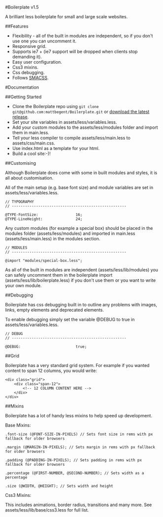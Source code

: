 #Boilerplate v1.5

A brilliant less boilerplate for small and large scale websites.

##Features

* Flexibility - all of the built in modules are independent, so if you don't use one you can uncomment it.
* Responsive grid.
* Supports ie7 + (ie7 support will be dropped when clients stop demanding it).
* Easy user configuration.
* Css3 mixins.
* Css debugging.
* Follows [SMACSS](http://smacss.com/).

#Documentation

##Getting Started

* Clone the Boilerplate repo using `git clone git@github.com:mattbegent/Boilerplate.git` or [download the latest release](https://github.com//mattbegent/Boilerplate/archive/master.zip).
* Set your site variables in assets/less/variables.less.
* Add your custom modules to the assets/less/modules folder and import them in main.less.
* Tell your less compiler to compile assets/less/main.less to assets/css/main.css.
* Use index.html as a template for your html.
* Build a cool site:-)!

##Customising

Although Boilerplate does come with some in built modules and styles, it is all about customisation.

All of the main setup (e.g. base font size) and module variables are set in assets/less/variables.less.

	// TYPOGRAPHY
	// ----------------------------------------------------

	@TYPE-FontSize: 				16;
	@TYPE-LineHeight: 				24;

Any custom modules (for example a special box) should be placed in the modules folder (assets/less/modules) and imported in main.less (assets/less/main.less) in the modules section. 

	// MODULES
	// ----------------------------------------------------

	@import "modules/special-box.less";

As all of the built in modules are independent (assets/less/lib/modules) you can safely uncomment them in the boilerplate import (assets/less/lib/boilerplate.less) if you don't use them or you want to write your own module.

##Debugging

Boilerplate has css debugging built in to outline any problems with images, links, empty elements and deprecated elements.

To enable debugging simply set the variable @DEBUG to true in assets/less/variables.less.

	// DEBUG
	// ----------------------------------------------------

	@DEBUG:							true;

##Grid

Boilerplate has a very standard grid system. For example if you wanted content to span 12 columns, you would write:

	<div class="grid">
		<div class="span-12">
			<!-- 12 COLUMN CONTENT HERE -->
		</div>
	</div>

##Mixins

Boilerplate has a lot of handy less mixins to help speed up development. 

Base Mixins:

	.font-size (@FONT-SIZE-IN-PIXELS) // Sets font size in rems with px fallback for older browsers

	.margin (@MARGIN-IN-PIXELS); // Sets margin in rems with px fallback for older browsers

	.padding (@PADDING-IN-PIXELS); // Sets padding in rems with px fallback for older browsers

	.percentage (@FIRST-NUMBER, @SECOND-NUMBER); // Sets width as a percentage

	.size (@WIDTH, @HEIGHT); // Sets width and height

Css3 Mixins:

This includes animations, border radius, transitions and many more. See assets/less/lib/base/css3.less for full list.